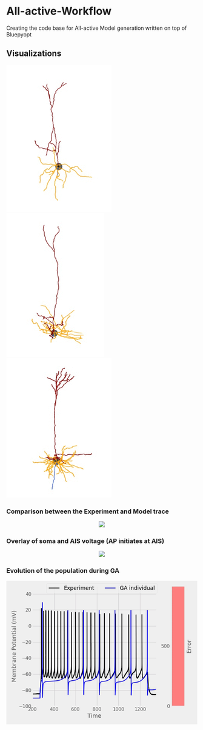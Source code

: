 # All-active-Workflow
Creating the code base for All-active Model generation written on top of Bluepyopt



## Visualizations

![alt text](Animations/Morphology_Animations/Morph_movies/477127614_movie.gif "I am a Mouse V1 Layer 2/3 PC") ![alt text](Animations/Morphology_Animations/Morph_movies/468193142_movie.gif "I am a Mouse V1 Layer 4 PC")  ![alt text](Animations/Morphology_Animations/Morph_movies/471129934_movie.gif "I am a Mouse V1 Layer 5 PC")


### Comparison between the Experiment and Model trace

<p align="center">
    <img src="Animations/Trace_Comparison/test.gif" width="600px">
</p>

### Overlay of soma and AIS voltage (AP initiates at AIS)

<p align="center">
    <img src="Animations/Trace_Comparison/test_AIS.gif" width="600px">
</p>

### Evolution of the population during GA

<p align="center">
    <img src="Animations/GA_evolution_Animation/GA_Animation.gif" width="600px">
</p>
